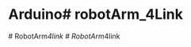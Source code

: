 # Arduino#   r o b o t A r m _ 4 L i n k  
 #   R o b o t A r m _ 4 l i n k  
 #   R o b o t A r m _ 4 l i n k  
 